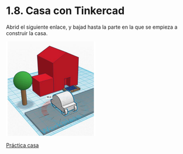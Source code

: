 # 1.8. Casa con Tinkercad

Abrid el siguiente enlace, y bajad hasta la parte en la que se empieza a construir la casa.

![imagen](img/2022-11-30-09-18-00.png)

[Práctica casa](https://drive.google.com/file/d/1QY-08gttksRK3UdrgNvRzCraS9H-mU6C/view?usp=sharing)
